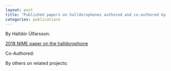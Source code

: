 ```yaml
---
layout: post
title: "Published papers on halldorophones authored and co-authored by Halldór Úlfarsson"
categories: publications
---
```

By Halldór Úlfarsson:

[2018 NIME paper on the halldorophone](https://github.com/HalldorUlfarsson/info/tree/master/assets/papers/Halldorophone_NIME_2018)

Co-Authored:

By others on related projects:
